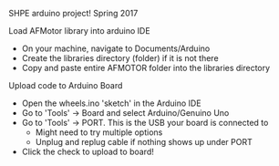 SHPE arduino project! Spring 2017

Load AFMotor library into arduino IDE   
* On your machine, navigate to Documents/Arduino
* Create the libraries directory (folder) if it is not there
* Copy and paste entire AFMOTOR folder into the libraries directory

Upload code to Arduino Board
* Open the wheels.ino 'sketch' in the Arduino IDE
* Go to 'Tools' -> Board and select Arduino/Genuino Uno
* Go to 'Tools' -> PORT. This is the USB your board is connected to   
  * Might need to try multiple options    
  * Unplug and replug cable if nothing shows up under PORT   
* Click the check to upload to board!
